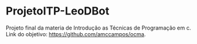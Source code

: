 # ProjetoITP-LeoDBot
Projeto final da materia de Introdução as Técnicas de Programação em c.
Link do objetivo: https://github.com/amccampos/ocma.
